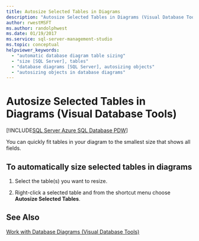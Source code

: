 ```yaml
---
title: Autosize Selected Tables in Diagrams
description: "Autosize Selected Tables in Diagrams (Visual Database Tools)"
author: rwestMSFT
ms.author: randolphwest
ms.date: 01/19/2017
ms.service: sql-server-management-studio
ms.topic: conceptual
helpviewer_keywords:
  - "automatic database diagram table sizing"
  - "size [SQL Server], tables"
  - "database diagrams [SQL Server], autosizing objects"
  - "autosizing objects in database diagrams"
---
```


# Autosize Selected Tables in Diagrams (Visual Database Tools)

[!INCLUDE[SQL Server Azure SQL Database PDW](../includes/applies-to-version/sql-asdb-asdbmi-pdw.md)]

You can quickly fit tables in your diagram to the smallest size that shows all fields.  
  
## To automatically size selected tables in diagrams  
  
1. Select the table(s) you want to resize.  
  
2. Right-click a selected table and from the shortcut menu choose **Autosize Selected Tables**.  
  
## See Also

[Work with Database Diagrams &#40;Visual Database Tools&#41;](work-with-database-diagrams-visual-database-tools.md)
